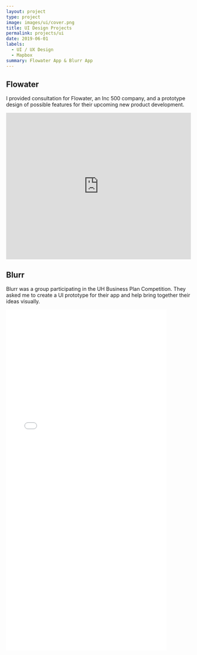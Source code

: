 ```yaml
---
layout: project
type: project
image: images/ui/cover.png
title: UI Design Projects
permalink: projects/ui
date: 2019-06-01
labels:
  - UI / UX Design
  - Mapbox
summary: Flowater App & Blurr App 
---
```


## Flowater

I provided consultation for Flowater, an Inc 500 company, and a prototype design of possible features for their upcoming new product development.

<iframe width="100%" height="400" src="https://www.youtube.com/embed/XUQ_NdL79a8" frameborder="0" allow="accelerometer; autoplay; encrypted-media; gyroscope; picture-in-picture" allowfullscreen></iframe>


## Blurr

Blurr was a group participating in the UH Business Plan Competition. They asked me to create a UI prototype for their app and help bring together their ideas visually.

<iframe width="438" height="930" src="//invis.io/DRRJ6NJZ6Q8" frameborder="0" allowfullscreen></iframe>


